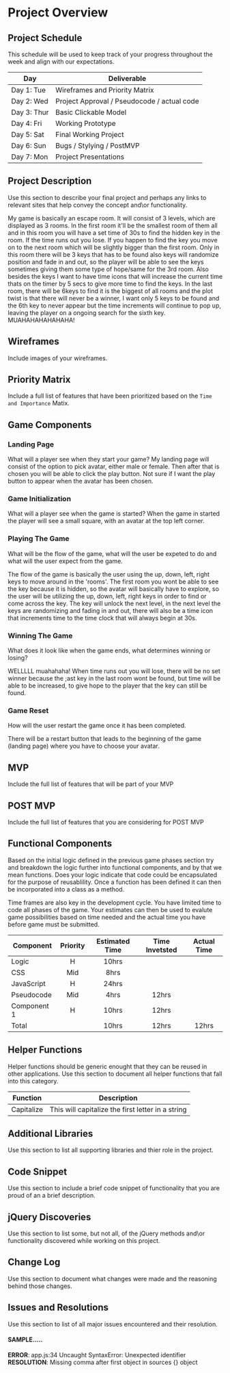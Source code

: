 # Project Overview

## Project Schedule

This schedule will be used to keep track of your progress throughout the week and align with our expectations.  

|  Day | Deliverable | 
|---|---| 
|Day 1: Tue| Wireframes and Priority Matrix|
|Day 2: Wed| Project Approval /  Pseudocode / actual code|
|Day 3: Thur| Basic Clickable Model |
|Day 4: Fri| Working Prototype |
|Day 5: Sat| Final Working Project |
|Day 6: Sun| Bugs / Stylying / PostMVP |
|Day 7: Mon| Project Presentations |


## Project Description

Use this section to describe your final project and perhaps any links to relevant sites that help convey the concept and\or functionality.


My game is basically an escape room. It will consist of 3 levels, which are displayed as 3 rooms. In the first room it'll be the smallest room of them all and in this room you will have a set time of 30s to find the hidden key in the room. If the time runs out you lose. If you happen to find the key you move on to the next room which will be slightly bigger than the first room. Only in this room there will be 3 keys that has to be found also keys will randomize position and fade in and out, so the player will be able to see the keys sometimes giving them some type of hope/same for the 3rd room. Also besides the keys I want to have time icons that will increase the current time thats on the timer by 5 secs to give more time to find the keys. In the last room, there will be 6keys to find it is the biggest of all rooms and the plot twist is that there will never be a winner, I want only 5 keys to be found and the 6th key to never appear but the time increments will continue to pop up, leaving the player on a ongoing search for the sixth key. MUAHAHAHAHAHAHA!

## Wireframes

Include images of your wireframes. 

## Priority Matrix

Include a full list of features that have been prioritized based on the `Time and Importance` Matix.  

## Game Components

### Landing Page
What will a player see when they start your game?
My landing page will consist of the option to pick avatar, either male or female. Then after that is chosen you will be able to click the play button. Not sure if I want the play button to appear when the avatar has been chosen.

### Game Initialization
What will a player see when the game is started? 
When the game in started the player will see a small square, with an avatar at the top left corner.


### Playing The Game
What will be the flow of the game, what will the user be expeted to do and what will the user expect from the game.

The flow of the game is basically the user using the up, down, left, right keys to move around in the 'rooms'. The first room you wont be able to see the key because it is hidden, so the avatar will basically have to explore, so the user will be utilizing the up, down, left, right keys in order to find or come across the key. The key will unlock the next level, in the next level the keys are randomizing and fading in and out, there will also be a time icon that increments time to the time clock that will always begin at 30s.

### Winning The Game
What does it look like when the game ends, what determines winning or losing?

WELLLLL muahahaha! When time runs out you will lose, there will be no set winner because the ;ast key in the last room wont be found, but time will be able to be increased, to give hope to the player that the key can still be found.

### Game Reset
How will the user restart the game once it has been completed.

There will be a restart button that leads to the beginning of the game (landing page) where you have to choose your avatar.

## MVP 

Include the full list of features that will be part of your MVP 


## POST MVP

Include the full list of features that you are considering for POST MVP
## Functional Components

Based on the initial logic defined in the previous game phases section try and breakdown the logic further into functional components, and by that we mean functions.  Does your logic indicate that code could be encapsulated for the purpose of reusablility.  Once a function has been defined it can then be incorporated into a class as a method. 

Time frames are also key in the development cycle.  You have limited time to code all phases of the game.  Your estimates can then be used to evalute game possibilities based on time needed and the actual time you have before game must be submitted. 

| Component | Priority | Estimated Time | Time Invetsted | Actual Time |
| --- | :---: |  :---: | :---: | :---: |
| Logic | H | 10hrs|  |  |
| CSS | Mid | 8hrs|  |  |
| JavaScript | H | 24hrs|  |  |
| Pseudocode | Mid | 4hrs| 12hrs |  |
| Component 1 | H | 10hrs| 12hrs |  |
| Total |  | 10hrs| 12hrs | 12hrs |

## Helper Functions
Helper functions should be generic enought that they can be reused in other applications. Use this section to document all helper functions that fall into this category.

| Function | Description | 
| --- | :---: |  
| Capitalize | This will capitalize the first letter in a string | 

## Additional Libraries
 Use this section to list all supporting libraries and thier role in the project. 

## Code Snippet

Use this section to include a brief code snippet of functionality that you are proud of an a brief description.  

## jQuery Discoveries
 Use this section to list some, but not all, of the jQuery methods and\or functionality discovered while working on this project.

## Change Log
 Use this section to document what changes were made and the reasoning behind those changes.  

## Issues and Resolutions
 Use this section to list of all major issues encountered and their resolution.

#### SAMPLE.....
**ERROR**: app.js:34 Uncaught SyntaxError: Unexpected identifier                                
**RESOLUTION**: Missing comma after first object in sources {} object
